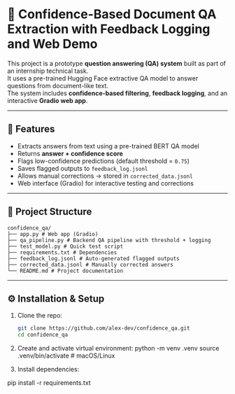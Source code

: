 # 📝 Confidence-Based Document QA Extraction with Feedback Logging and Web Demo

This project is a prototype **question answering (QA) system** built as part of an internship technical task.  
It uses a pre-trained Hugging Face extractive QA model to answer questions from document-like text.  
The system includes **confidence-based filtering**, **feedback logging**, and an interactive **Gradio web app**.

---

## 🚀 Features
- Extracts answers from text using a pre-trained BERT QA model  
- Returns **answer + confidence score**  
- Flags low-confidence predictions (default threshold = `0.75`)  
- Saves flagged outputs to `feedback_log.jsonl`  
- Allows manual corrections → stored in `corrected_data.jsonl`  
- Web interface (Gradio) for interactive testing and corrections  

---

## 📂 Project Structure
```
confidence_qa/
├── app.py # Web app (Gradio)
├── qa_pipeline.py # Backend QA pipeline with threshold + logging
├── test_model.py # Quick test script
├── requirements.txt # Dependencies
├── feedback_log.jsonl # Auto-generated flagged outputs
├── corrected_data.jsonl # Manually corrected answers
└── README.md # Project documentation
```

---

## ⚙️ Installation & Setup

1. Clone the repo:
   ```bash
   git clone https://github.com/alex-dev/confidence_qa.git
   cd confidence_qa

2. Create and activate virtual environment:
python -m venv .venv
source .venv/bin/activate   # macOS/Linux 
  
3. Install dependencies:

 pip install -r requirements.txt
 ```
 
